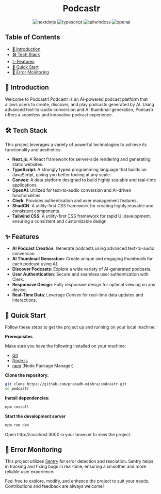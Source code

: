 <div align="center">
  <h1 align="center">Podcastr</h1>

  <!-- INSERT IMAGE HERE -->

  <div>
    <img src="https://img.shields.io/badge/-Next_._JS-black?style=for-the-badge&logoColor=white&logo=nextdotjs&color=000000" alt="nextdotjs" />
    <img src="https://img.shields.io/badge/-Typescript-black?style=for-the-badge&logoColor=white&logo=typescript&color=3178C6" alt="typescript" />
    <img src="https://img.shields.io/badge/-Tailwind_CSS-black?style=for-the-badge&logoColor=white&logo=tailwindcss&color=06B6D4" alt="tailwindcss" />
    <img src="https://img.shields.io/badge/-OpenAI-black?style=for-the-badge&logoColor=white&logo=openai&color=412991" alt="openai" />
  </div>
</div>

## Table of Contents

- [🤔 Introduction](#-introduction)
- [🛠️ Tech Stack](#️-tech-stack)
- [✨ Features](#-features)
- [🚀 Quick Start](#-quick-start)
- [🔧 Error Monitoring](#-error-monitoring)

## 🤔 Introduction

Welcome to Podcastr! Podcastr is an AI-powered podcast platform that allows users to create, discover, and play podcasts generated by AI. Using advanced text-to-audio conversion and AI thumbnail generation, Podcastr offers a seamless and innovative podcast experience.

## 🛠️ Tech Stack

This project leverages a variety of powerful technologies to achieve its functionality and aesthetics:

- **Next.js**: A React framework for server-side rendering and generating static websites.
- **TypeScript**: A strongly typed programming language that builds on JavaScript, giving you better tooling at any scale.
- **Convex**: A data platform designed to build highly scalable and real-time applications.
- **OpenAI**: Utilized for text-to-audio conversion and AI-driven functionalities.
- **Clerk**: Provides authentication and user management features.
- **ShadCN**: A utility-first CSS framework for creating highly reusable and consistent components.
- **Tailwind CSS**: A utility-first CSS framework for rapid UI development, ensuring a consistent and customizable design.

## ✨ Features

- **AI Podcast Creation**: Generate podcasts using advanced text-to-audio conversion.
- **AI Thumbnail Generation**: Create unique and engaging thumbnails for each podcast using AI.
- **Discover Podcasts**: Explore a wide variety of AI-generated podcasts.
- **User Authentication**: Secure and seamless user authentication with Clerk.
- **Responsive Design**: Fully responsive design for optimal viewing on any device.
- **Real-Time Data**: Leverage Convex for real-time data updates and interactions.

## 🚀 Quick Start

Follow these steps to get the project up and running on your local machine:

**Prerequisites**

Make sure you have the following installed on your machine:

- [Git](https://git-scm.com)
- [Node.js](https://nodejs.org)
- [npm](https://www.npmjs.com) (Node Package Manager)

**Clone the repository:**

```bash
git clone https://github.com/prabudh-mishra/podcastr.git
cd podcastr
```

**Install dependencies:**

```bash
npm install
```

**Start the development server**

```bash
npm run dev
```

Open http://localhost:3000 in your browser to view the project.

## 🔧 Error Monitoring

This project utilizes [Sentry](https://sentry.io/welcome) for error detection and resolution. Sentry helps in tracking and fixing bugs in real-time, ensuring a smoother and more reliable user experience.

Feel free to explore, modify, and enhance the project to suit your needs. Contributions and feedback are always welcome!
